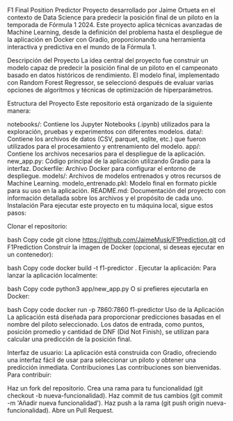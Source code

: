 F1 Final Position Predictor
Proyecto desarrollado por Jaime Ortueta en el contexto de Data Science para predecir la posición final de un piloto en la temporada de Fórmula 1 2024. Este proyecto aplica técnicas avanzadas de Machine Learning, desde la definición del problema hasta el despliegue de la aplicación en Docker con Gradio, proporcionando una herramienta interactiva y predictiva en el mundo de la Fórmula 1.

Descripción del Proyecto
La idea central del proyecto fue construir un modelo capaz de predecir la posición final de un piloto en el campeonato basado en datos históricos de rendimiento. El modelo final, implementado con Random Forest Regressor, se seleccionó después de evaluar varias opciones de algoritmos y técnicas de optimización de hiperparámetros.

Estructura del Proyecto
Este repositorio está organizado de la siguiente manera:

notebooks/: Contiene los Jupyter Notebooks (.ipynb) utilizados para la exploración, pruebas y experimentos con diferentes modelos.
data/: Contiene los archivos de datos (CSV, parquet, sqlite, etc.) que fueron utilizados para el procesamiento y entrenamiento del modelo.
app/: Contiene los archivos necesarios para el despliegue de la aplicación.
new_app.py: Código principal de la aplicación utilizando Gradio para la interfaz.
Dockerfile: Archivo Docker para configurar el entorno de despliegue.
models/: Archivos de modelos entrenados y otros recursos de Machine Learning.
modelo_entrenado.pkl: Modelo final en formato pickle para su uso en la aplicación.
README.md: Documentación del proyecto con información detallada sobre los archivos y el propósito de cada uno.
Instalación
Para ejecutar este proyecto en tu máquina local, sigue estos pasos:

Clonar el repositorio:

bash
Copy code
git clone https://github.com/JaimeMusk/F1Prediction.git
cd F1Prediction
Construir la imagen de Docker (opcional, si deseas ejecutar en un contenedor):

bash
Copy code
docker build -t f1-predictor .
Ejecutar la aplicación: Para lanzar la aplicación localmente:

bash
Copy code
python3 app/new_app.py
O si prefieres ejecutarla en Docker:

bash
Copy code
docker run -p 7860:7860 f1-predictor
Uso de la Aplicación
La aplicación está diseñada para proporcionar predicciones basadas en el nombre del piloto seleccionado. Los datos de entrada, como puntos, posición promedio y cantidad de DNF (Did Not Finish), se utilizan para calcular una predicción de la posición final.

Interfaz de usuario: La aplicación está construida con Gradio, ofreciendo una interfaz fácil de usar para seleccionar un piloto y obtener una predicción inmediata.
Contribuciones
Las contribuciones son bienvenidas. Para contribuir:

Haz un fork del repositorio.
Crea una rama para tu funcionalidad (git checkout -b nueva-funcionalidad).
Haz commit de tus cambios (git commit -m 'Añadir nueva funcionalidad').
Haz push a la rama (git push origin nueva-funcionalidad).
Abre un Pull Request.
